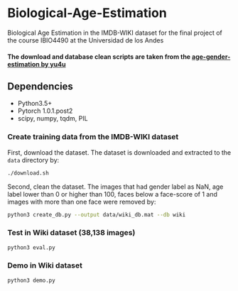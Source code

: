 # Biological-Age-Estimation
Biological Age Estimation in the IMDB-WIKI dataset for the final project of the course IBIO4490 at the Universidad de los Andes

#### The download and database clean scripts are taken from the [age-gender-estimation by yu4u](https://github.com/yu4u/age-gender-estimation)

## Dependencies
- Python3.5+
- Pytorch 1.0.1.post2
- scipy, numpy, tqdm, PIL

### Create training data from the IMDB-WIKI dataset
First, download the dataset.
The dataset is downloaded and extracted to the `data` directory by:

```sh
./download.sh
```

Second, clean the dataset.
The images that had gender label as NaN, age label lower than 0 or higher than 100, faces below a face-score of 1 and images with more than one face were removed by:

```sh
python3 create_db.py --output data/wiki_db.mat --db wiki
```

### Test in Wiki dataset (38,138 images)

```sh
python3 eval.py 
```

### Demo in Wiki dataset

```sh
python3 demo.py 
```




